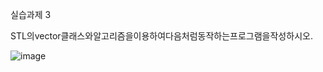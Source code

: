 실습과제 3

STL의vector클래스와알고리즘을이용하여다음처럼동작하는프로그램을작성하시오.


![image](https://github.com/user-attachments/assets/924f0138-69cf-4ff4-b646-d5de76a34a88)
